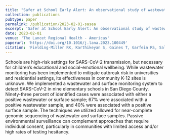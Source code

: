 ```yaml
---
title: "Safer at School Early Alert: An observational study of wastewater and surface monitoring to detect COVID-19 in elementary schools"
collection: publications
pubtype: paper
permalink: /publication/2023-02-01-sasea
excerpt: 'Safer at School Early Alert: An observational study of wastewater and surface monitoring to detect COVID-19 in elementary schools'
date: 2023-02-01
venue: 'The Lancet Regional Health - Americas'
paperurl: 'https://doi.org/10.1016/j.lana.2023.100449'
citation: 'Fielding-Miller RK, Karthikeyan S, Gaines T, Garfein RS, Salido RA, Cantu V, Kohn L, Wijaya FC, Flores M, Omaleki V, Majnoonian A, Martin NK, Austin D, Laurent LC, Gonzalez-Zuniga P, Nguyen M, Vo AV, Le TT, Duong D, Hassani A, Tweeten S, Jepsen K, Henson B, Hakim A, Birmingham A, Mark AM, Nasamran CA, Rosenthal SB, <b>Moshiri N</b>, Fisch KM, Humphrey G, Farmer S, Tubb H, Valles T, Morris J, Kang J, Khaleghi B, Young C, Akel AD, Eilert S, Eno J, Curewitz K, Rosing T, Knight R (2023). "Safer at School Early Alert: An observational study of wastewater and surface monitoring to detect COVID-19 in elementary schools". <i>The Lancet Regional Health - Americas</i>. 19:100449. <a href="https://doi.org/10.1016/j.lana.2023.100449" target="_blank">doi:10.1016/j.lana.2023.100449</a>'
---
```

Schools are high-risk settings for SARS-CoV-2 transmission, but necessary for children’s educational and social-emotional wellbeing. While wastewater monitoring has been implemented to mitigate outbreak risk in universities and residential settings, its effectiveness in community K-12 sites is unknown. We implemented a wastewater and surface monitoring system to detect SARS-CoV-2 in nine elementary schools in San Diego County. Ninety-three percent of identified cases were associated with either a positive wastewater or surface sample; 67% were associated with a positive wastewater sample, and 40% were associated with a positive surface sample. The techniques we utilized allowed for near-complete genomic sequencing of wastewater and surface samples. Passive environmental surveillance can complement approaches that require individual consent, particularly in communities with limited access and/or high rates of testing hesitancy.
